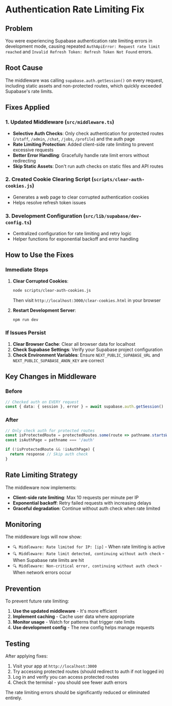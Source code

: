 # Authentication Rate Limiting Fix

## Problem
You were experiencing Supabase authentication rate limiting errors in development mode, causing repeated `AuthApiError: Request rate limit reached` and `Invalid Refresh Token: Refresh Token Not Found` errors.

## Root Cause
The middleware was calling `supabase.auth.getSession()` on every request, including static assets and non-protected routes, which quickly exceeded Supabase's rate limits.

## Fixes Applied

### 1. Updated Middleware (`src/middleware.ts`)
- **Selective Auth Checks**: Only check authentication for protected routes (`/staff`, `/admin`, `/chat`, `/jobs`, `/profile`) and the auth page
- **Rate Limiting Protection**: Added client-side rate limiting to prevent excessive requests
- **Better Error Handling**: Gracefully handle rate limit errors without redirecting
- **Skip Static Assets**: Don't run auth checks on static files and API routes

### 2. Created Cookie Clearing Script (`scripts/clear-auth-cookies.js`)
- Generates a web page to clear corrupted authentication cookies
- Helps resolve refresh token issues

### 3. Development Configuration (`src/lib/supabase/dev-config.ts`)
- Centralized configuration for rate limiting and retry logic
- Helper functions for exponential backoff and error handling

## How to Use the Fixes

### Immediate Steps
1. **Clear Corrupted Cookies**:
   ```bash
   node scripts/clear-auth-cookies.js
   ```
   Then visit `http://localhost:3000/clear-cookies.html` in your browser

2. **Restart Development Server**:
   ```bash
   npm run dev
   ```

### If Issues Persist
1. **Clear Browser Cache**: Clear all browser data for localhost
2. **Check Supabase Settings**: Verify your Supabase project configuration
3. **Check Environment Variables**: Ensure `NEXT_PUBLIC_SUPABASE_URL` and `NEXT_PUBLIC_SUPABASE_ANON_KEY` are correct

## Key Changes in Middleware

### Before
```typescript
// Checked auth on EVERY request
const { data: { session }, error } = await supabase.auth.getSession()
```

### After
```typescript
// Only check auth for protected routes
const isProtectedRoute = protectedRoutes.some(route => pathname.startsWith(route))
const isAuthPage = pathname === '/auth'

if (!isProtectedRoute && !isAuthPage) {
  return response // Skip auth check
}
```

## Rate Limiting Strategy

The middleware now implements:
- **Client-side rate limiting**: Max 10 requests per minute per IP
- **Exponential backoff**: Retry failed requests with increasing delays
- **Graceful degradation**: Continue without auth check when rate limited

## Monitoring

The middleware logs will now show:
- `🔍 Middleware: Rate limited for IP: [ip]` - When rate limiting is active
- `🔍 Middleware: Rate limit detected, continuing without auth check` - When Supabase rate limits are hit
- `🔍 Middleware: Non-critical error, continuing without auth check` - When network errors occur

## Prevention

To prevent future rate limiting:
1. **Use the updated middleware** - It's more efficient
2. **Implement caching** - Cache user data where appropriate
3. **Monitor usage** - Watch for patterns that trigger rate limits
4. **Use development config** - The new config helps manage requests

## Testing

After applying fixes:
1. Visit your app at `http://localhost:3000`
2. Try accessing protected routes (should redirect to auth if not logged in)
3. Log in and verify you can access protected routes
4. Check the terminal - you should see fewer auth errors

The rate limiting errors should be significantly reduced or eliminated entirely. 